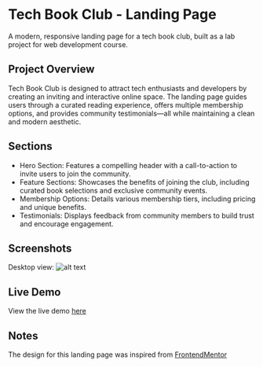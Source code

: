 # Tech Book Club - Landing Page

A modern, responsive landing page for a tech book club, built as a lab project for web development course.

## Project Overview

Tech Book Club is designed to attract tech enthusiasts and developers by creating an inviting and interactive online space. The landing page guides users through a curated reading experience, offers multiple membership options, and provides community testimonials—all while maintaining a clean and modern aesthetic.

## Sections

- Hero Section: Features a compelling header with a call-to-action to invite users to join the community.
- Feature Sections: Showcases the benefits of joining the club, including curated book selections and exclusive community events.
- Membership Options: Details various membership tiers, including pricing and unique benefits.
- Testimonials: Displays feedback from community members to build trust and encourage engagement.

## Screenshots

Desktop view:
![alt text](image.png)

## Live Demo

View the live demo [here](tum-web-lab2-ten.vercel.app)

## Notes

The design for this landing page was inspired from [FrontendMentor](https://www.frontendmentor.io/challenges/tech-book-club-landing-page-fZQidjHU73)
